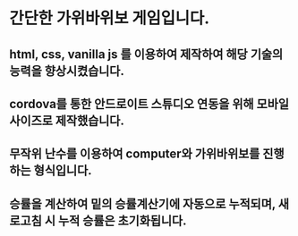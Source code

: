 # 간단한 가위바위보 게임입니다.

## html, css, vanilla js 를 이용하여 제작하여 해당 기술의 능력을 향상시켰습니다.
## cordova를 통한 안드로이트 스튜디오 연동을 위해 모바일 사이즈로 제작했습니다.
## 무작위 난수를 이용하여 computer와 가위바위보를 진행하는 형식입니다.
## 승률을 계산하여 밑의 승률계산기에 자동으로 누적되며, 새로고침 시 누적 승률은 초기화됩니다.
